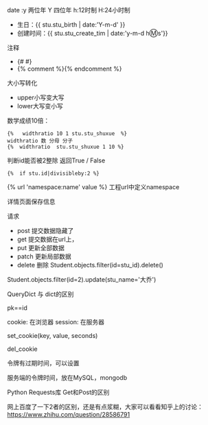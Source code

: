 
date :y 两位年 Y 四位年 h:12时制  H:24小时制
* 生日：{{ stu.stu_birth | date:'Y-m-d' }}
* 创建时间：{{ stu.stu_create_tim | date:'y-m-d h:m:s'}}

注释
* {# #}
* {% comment %}{% endcomment %}

大小写转化
* upper小写变大写
* lower大写变小写

数学成绩10倍：
```
{%   widthratio 10 1 stu.stu_shuxue  %}
widthratio 数 分母 分子
{%  widthratio  stu.stu_shuxue 1 10 %}
```

判断id能否被2整除 返回True / False
```
{%  if stu.id|divisibleby:2 %}
```

{% url 'namespace:name' value %}
工程url中定义namespace

详情页面保存信息

请求
* post 提交数据隐藏了
* get 提交数据在url上，
* put 更新全部数据
* patch 更新局部数据
* delete 删除
Student.objects.filter(id=stu_id).delete()

Student.objects.filter(id=2).update(stu_name='大乔')


QueryDict 与 dict的区别

pk==id

cookie: 在浏览器
session: 在服务器

set_cookie(key, value, seconds)

del_cookie

令牌有过期时间，可以设置

服务端的令牌时间，放在MySQL，mongodb

Python Requests库 Get和Post的区别

网上百度了一下2者的区别，还是有点浆糊，大家可以看看知乎上的讨论：
https://www.zhihu.com/question/28586791